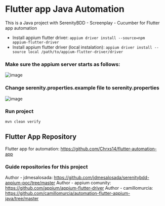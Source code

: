 # Flutter app Java Automation

This is a Java project with SerenityBDD - Screenplay - Cucumber for Flutter app automation

- Install appium flutter driver: ```appium driver install --source=npm appium-flutter-driver ```
- Install appium flutter driver (local instalation): ```appium driver install --source local /path/to/appium-flutter-driver/driver ```

### Make sure the appium server starts as follows:

![image](https://github.com/Chrxs14/flutter-java-automation/assets/72365481/01a5241c-e5d7-49f9-a0a5-71a93f001f87)

### Change serenity.properties.example file to serenity.properties

![image](https://github.com/Chrxs14/flutter-java-automation/assets/72365481/6e4230c8-b7ab-46ab-94d7-eaf5a8e8f62b)

### Run project

```mvn clean verify```

## Flutter App Repository

Flutter app for automation: https://github.com/Chrxs14/flutter-automation-app

### Guide repositories for this project

Author - jdmesalosada: https://github.com/jdmesalosada/serenitybdd-appium-poc/tree/master
Author - appium comunity: https://github.com/appium/appium-flutter-driver
Author - camillomurcia: https://github.com/camillomurcia/automation-flutter-appium-java/tree/master
